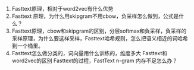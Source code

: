 1. Fasttext原理，相对于word2vec有什么优势
2. Fasttext 原理，为什么用skipgram不用cbow，负采样怎么做到，公式是什么？ 
3. Fasttext原理，cbow和skipgram的区别，分层softmax和負采样，負采样的采样原理，为什么要这样采样，Fasttext哈希规则，怎么把语义相近的词哈希到一个桶里。 
4. Fasttext怎么做分类的，词向量用什么训练的，维度多大 Fasttext和word2vec的区别
Fasttext的过程，FastText n-gram 内存不足怎么办？